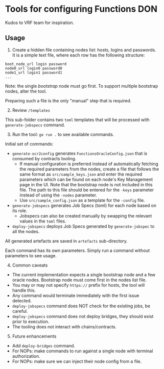 # Tools for configuring Functions DON

Kudos to VRF team for inspiration.

## Usage

1. Create a hidden file containing nodes list: hosts, logins and passwords.
   It is a simple text file, where each row has the following structure:

```
boot_node_url login password
node0_url login0 password0
node1_url login1 password1
...
```

Note: the single _bootstrap_ node must go first. To support multiple bootstrap nodes, alter the tool.

Preparing such a file is the only "manual" step that is required.

2. Review `/templates`

This sub-folder contains two `toml` templates that will be processed with `generate-jobspecs` command.

3. Run the tool: `go run .` to see available commands.

Initial set of commands:

- `generate-ocr2config` generates `FunctionsOracleConfig.json` that is consumed by contracts tooling.
  - If manual configuration is preferred instead of automatically fetching the required parameters from the nodes, create a file that follows the same format as `src/sample_keys.json` and enter the required parameters which can be found on each node's Key Management page in the UI. Note that the bootstrap node is not included in this file. The path to this file should be entered for the `-keys` parameter instead of using the `-nodes` parameter.
  - Use `src/sample_config.json` as a template for the `-config` file.
- `generate-jobspecs` generates Job Specs (toml) for each node based on its role.
  - Jobspecs can also be created manually by swapping the relevant values in the `toml` files.
- `deploy-jobspecs` deploys Job Specs generated by `generate-jobspec` to all the nodes.

All generated artefacts are saved in `artefacts` sub-directory.

Each command has its own parameters. Simply run a command without parameters to see usage.

4. Common caveats

- The current implementation expects a single bootstrap node and a few oracle nodes.
  Bootstrap node must come first in the nodes list file.
- You may or may not specify `https://` prefix for hosts, the tool will handle this.
- Any command would terminate immediately with the first issue detected.
- `deploy-jobspecs` command does NOT check for the existing jobs, be careful.
- `deploy-jobspecs` command does not deploy bridges, they should exist prior to execution.
- The tooling does not interact with chains/contracts.

5. Future enhancements

- Add `deploy-bridges` command.
- For NOPs: make commands to run against a single node with terminal authorization.
- For NOPs: make sure we can inject their node config from a file.
